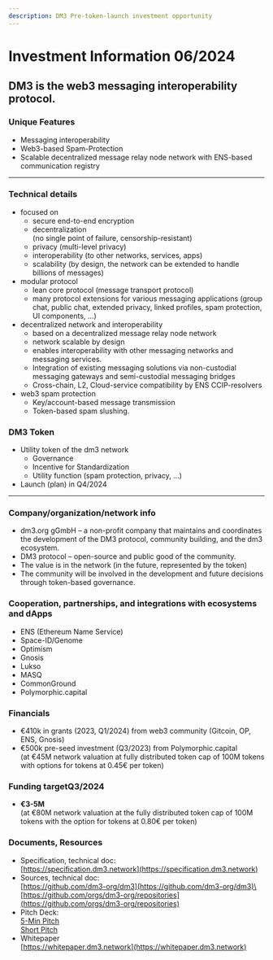 ```yaml
---
description: DM3 Pre-token-launch investment opportunity
---
```


# Investment Information 06/2024

## DM3 is the web3 messaging interoperability protocol.

### Unique Features

* Messaging interoperability
* Web3-based Spam-Protection
* Scalable decentralized message relay node network with ENS-based communication registry

***

### Technical details

* focused on
  * secure end-to-end encryption
  * decentralization\
    (no single point of failure, censorship-resistant)
  * privacy (multi-level privacy)
  * interoperability (to other networks, services, apps)
  * scalability (by design, the network can be extended to handle billions of messages)
* modular protocol
  * lean core protocol (message transport protocol)
  * many protocol extensions for various messaging applications (group chat, public chat, extended privacy, linked profiles, spam protection, UI components, …)
* decentralized network and interoperability
  * based on a decentralized message relay node network
  * network scalable by design
  * enables interoperability with other messaging networks and messaging services.
  * Integration of existing messaging solutions via non-custodial messaging gateways and semi-custodial messaging bridges
  * Cross-chain, L2, Cloud-service compatibility by ENS CCIP-resolvers
* web3 spam protection
  * Key/account-based message transmission
  * Token-based spam slushing.

### DM3 Token

* Utility token of the dm3 network
  * Governance
  * Incentive for Standardization
  * Utility function (spam protection, privacy, …)
* Launch (plan) in Q4/2024

***

### Company/organization/network info

* dm3.org gGmbH – a non-profit company that maintains and coordinates the development of the DM3 protocol, community building, and the dm3 ecosystem.
* DM3 protocol – open-source and public good of the community.
* The value is in the network (in the future, represented by the token)
* The community will be involved in the development and future decisions through token-based governance.

### Cooperation, partnerships, and integrations with ecosystems and dApps

* ENS (Ethereum Name Service)
* Space-ID/Genome
* Optimism
* Gnosis
* Lukso
* MASQ
* CommonGround
* Polymorphic.capital

### Financials

* €410k in grants (2023, Q1/2024) from web3 community (Gitcoin, OP, ENS, Gnosis)
* €500k pre-seed investment (Q3/2023) from Polymorphic.capital \
  (at €45M network valuation at fully distributed token cap of 100M tokens with options for tokens at 0.45€ per token)

### Funding targetQ3/2024

* **€3-5M** \
  (at €80M network valuation at the fully distributed token cap of 100M tokens with the option for tokens at 0.80€ per token)

### Documents, Resources

* Specification, technical doc:\
  [https://specification.dm3.network](https://specification.dm3.network)
* Sources, technical doc:\
  [https://github.com/dm3-org/dm3](https://github.com/dm3-org/dm3)\
  [https://github.com/orgs/dm3-org/repositories](https://github.com/orgs/dm3-org/repositories)
* Pitch Deck:\
  [5-Min Pitch](https://drive.google.com/open?id=1vIBo3BIJQsjp1NAR3aas7oWeEQyvAAkg)\
  [Short Pitch](https://drive.google.com/open?id=1vQ5RaUaRkEyy3cOYLh7wAhkdbLiLhciF)
* Whitepaper\
  [https://whitepaper.dm3.network](https://whitepaper.dm3.network)
